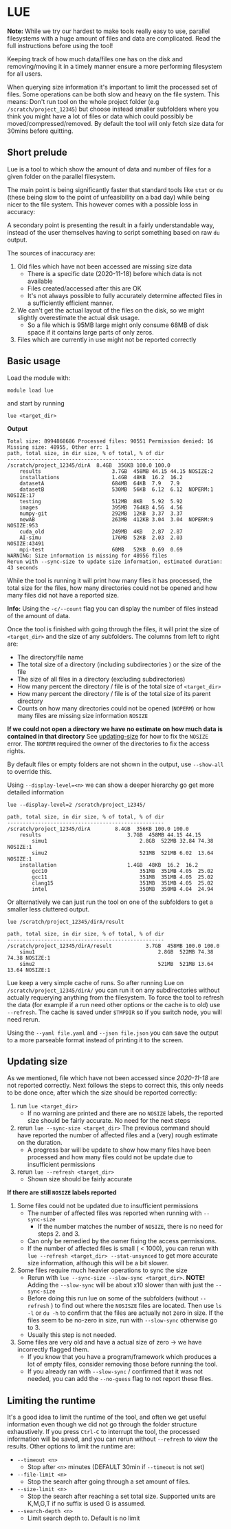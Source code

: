 # LUE

**Note:**
While we try our hardest to make tools really easy to use,
parallel filesystems with a huge amount of files and data are complicated. 
Read the full instructions before using the tool!

Keeping track of how much data/files one has on the disk and removing/moving it in a timely manner
ensure a more performing filesystem for all users. 

When querying size information it's important to limit the processed set of files. 
Some operations can be both slow and heavy on the file system. This means:
Don't run tool on the whole project folder (e.g `/scratch/project_12345`) but choose instead 
smaller subfolders where you think you might have a lot of files or data which could possibly
be moved/compressed/removed. By default the tool will only fetch size data for 30mins before quitting.


## Short prelude

Lue is a tool to which show the amount of data and number of files
for a given folder on the parallel filesystem.   

The main point is being significantly faster that standard tools
like `stat` or `du` (these being slow to the point of unfeasibility on a bad day) while being nicer to the file system. This however comes with a possible loss in accuracy: 

A secondary point is presenting the result in a fairly understandable way,
instead of the user themselves having to script something based on raw `du` output.  

The  sources of inaccuracy are:

1. Old files which have not been accessed are missing size data
	- There is a specific date (2020-11-18) before which data is not available
	- Files created/accessed after this are OK 	
    - It's not always possible to fully accurately determine affected files in a sufficiently efficient manner.
2. We can't get the actual layout of the files on the disk, so we might slightly overestimate the actual disk usage.  
	- So a file which is 95MB large might only consume 68MB of disk space if it contains large parts of only zeros. 
3. Files which are currently in use might not be reported correctly


## Basic usage

Load the module with:

```
module load lue
```

and start by running 

```
lue <target_dir>
```

**Output**
```
Total size: 8994868686 Processed files: 90551 Permission denied: 16 Missing size: 48955, Other err: 1
path, total size, in dir size, % of total, % of dir
---------------------------------------------------
/scratch/project_12345/dirA  8.4GB  356KB 100.0 100.0
    results                       3.7GB  458MB 44.15 44.15 NOSIZE:2
    installations                 1.4GB  48KB  16.2  16.2 
    datasetA                      684MB  64KB  7.9   7.9  
    datasetB                      530MB  56KB  6.12  6.12  NOPERM:1 NOSIZE:17
    testing                       512MB  8KB   5.92  5.92 
    images                        395MB  764KB 4.56  4.56 
    numpy-git                     292MB  12KB  3.37  3.37 
    newAB                         263MB  412KB 3.04  3.04  NOPERM:9 NOSIZE:953
    cuda_old                      249MB  4KB   2.87  2.87 
    AI-simu                       176MB  52KB  2.03  2.03  NOSIZE:43491
    mpi-test                      60MB   52KB  0.69  0.69 
WARNING: Size information is missing for 48956 files
Rerun with --sync-size to update size information, estimated duration: 43 seconds
```

While the tool is running it will print how many files it has processed, the total size for the files,
how many directories could not be opened and how many files did not have a reported size.

**Info:** Using the `-c/--count` flag you can display the number of files instead of the amount of data.

Once the tool is finished with going through the files, it will print the size of `<target_dir>`
 and the size of any subfolders. The columns from left to right are: 
 
 - The directory/file name
 - The total size of a directory (including subdirectories ) or the size of the file
 - The size of all files in a directory (excluding subdirectories)
 - How many percent the directory / file is of the total size of `<target_dir>`
 - How many percent the directory / file is of the total size of its parent directory   
 - Counts on how many directories could not be opened  (`NOPERM`) or how many files are missing size information `NOSIZE` 
 
 **If we could not open a directory we have no estimate on how much data is contained in that directory**
 See [updating-size](#updating-size) for how to fix the `NOSIZE` error. The `NOPERM` required the owner of the directories to fix the access rights.  
 
 
 By default files or empty folders are not shown in the output, use `--show-all` to override this. 
 
 Using `--display-level=<n>` we can show a deeper hierarchy go get more detailed information
 
 ```
 lue --display-level=2 /scratch/project_12345/
 ```

```
path, total size, in dir size, % of total, % of dir
---------------------------------------------------
/scratch/project_12345/dirA        8.4GB  356KB 100.0 100.0
    results                            3.7GB  458MB 44.15 44.15
        simu1                              2.8GB  522MB 32.84 74.38 NOSIZE:1
        simu2                        	   521MB  521MB 6.02  13.64 NOSIZE:1
    installation                       1.4GB  48KB  16.2  16.2 
        gcc10                		       351MB  351MB 4.05  25.02
        gcc11                              351MB  351MB 4.05  25.02
        clang15                            351MB  351MB 4.05  25.02
        intel                              350MB  350MB 4.04  24.94
```

Or alternatively we can just run the tool on one of the subfolders to get a smaller less cluttered output.  
```
lue /scratch/project_12345/dirA/result 
```

```
path, total size, in dir size, % of total, % of dir
---------------------------------------------------
/scratch/project_12345/dirA/result           3.7GB  458MB 100.0 100.0
    simu1                                        2.8GB  522MB 74.38 74.38 NOSIZE:1
    simu2                                        521MB  521MB 13.64 13.64 NOSIZE:1
```

Lue keep a very simple cache of runs. So after running Lue on `/scratch/project_12345/dirA/` you can run it on any subdirectories without actually requerying anything from the filesystem. To force the tool to refresh the data (for example if a run need other options or the cache is to old) use `--refresh`. The cache is saved under `$TMPDIR` so if you switch
node, you will need rerun.  

Using the `--yaml file.yaml` and `--json file.json` you can save the output to a more parseable format instead of printing it to the screen.  

## Updating size
As we mentioned, file which have not been accessed since _2020-11-18_ are not reported correctly. Next follows the steps to correct this,
this only needs to be done once, after which the size should be reported correctly:

1. run `lue <target_dir>`
	- If no warning are printed and there are no `NOSIZE` labels,  the reported size should be fairly accurate. No need for the next steps 
2. rerun `lue --sync-size <target_dir>` The previous command should have reported the number of affected files and a (very) rough estimate on the duration.
	- A progress bar will be update to show how many files have been processed and how many files could not be update due to insufficient permissions
3. rerun `lue --refresh <target_dir>`
	- Shown size should be fairly accurate

**If there are still `NOSIZE` labels reported**

1. Some files could not be updated due to insufficient permissions
	- The number of affected files was reported when running with `--sync-size` 
		- If the number matches the number of `NOSIZE`, there is no need for steps 2. and 3.  
	- Can only be remedied by the owner fixing the access permissions. 
	- If the number of affected files is small ( < 1000), you can rerun with `lue --refresh <target_dir> --stat-unsynced`  to get more accurate size information, although this will be a bit slower. 
2. Some files require much heavier operations to sync the size
	- Rerun with `lue --sync-size --slow-sync <target_dir>`. **NOTE!** Adding the `--slow-sync` will be about x10 slower than with just the `--sync-size` 
	- Before doing this run lue on some of the subfolders (without `--refresh` ) to find out where the `NOSISZE` files are located. Then use `ls -l` or `du -h` to confirm 
that the files are actually not zero in size. If the files seem to be no-zero in size, run with `--slow-sync` otherwise go to 3.     
    - Usually this step is not needed.
3. Some files are very old and have a  actual size of zero -> we have incorrectly flagged them. 
	- If you know that you have a program/framework which produces a lot of empty files, consider removing those before running the tool.  
	- If you already ran with `--slow-sync` / confirmed that it was not needed, you can add the `--no-guess` flag to not report these files.


## Limiting the runtime

It's a good idea to limit the runtime of the tool, and often we get useful information
even though we did not go through the folder structure exhaustively.  If you press `Ctrl-C` to interrupt 
the tool,  the processed information will be saved, and you can rerun without `--refresh` to view
the results. Other options to limit the runtime are: 

- `--timeout <n>`
	- Stop after `<n>` minutes (DEFAULT 30min if `--timeout` is not set) 
- `--file-limit <n>`
	- Stop the search after going through a set amount of files.
- `--size-limit <n>` 
	- Stop the search after reaching a set total size. Supported units are K,M,G,T if no suffix is used G is assumed.
- `--search-depth <n>`
     - Limit search depth to.  Default is no limit

